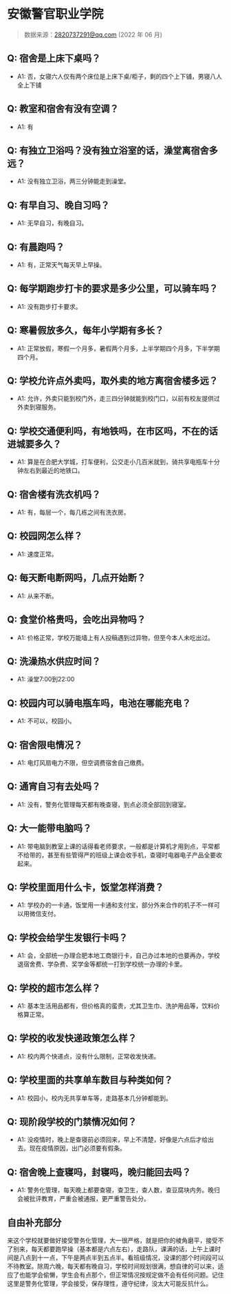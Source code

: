 # 安徽警官职业学院

> 数据来源：2820737291@qq.com (2022 年 06 月)

## Q: 宿舍是上床下桌吗？

- A1: 否，女寝六人仅有两个床位是上床下桌/柜子，剩的四个上下铺，男寝八人全上下铺

## Q: 教室和宿舍有没有空调？

- A1: 有

## Q: 有独立卫浴吗？没有独立浴室的话，澡堂离宿舍多远？

- A1: 没有独立卫浴，两三分钟能走到澡堂。

## Q: 有早自习、晚自习吗？

- A1: 无早自习，有晚自习。

## Q: 有晨跑吗？

- A1: 有，正常天气每天早上早操。

## Q: 每学期跑步打卡的要求是多少公里，可以骑车吗？

- A1: 没有跑步打卡要求。

## Q: 寒暑假放多久，每年小学期有多长？

- A1: 正常放假，寒假一个月多，暑假两个月多，上半学期四个月多，下半学期四个月。

## Q: 学校允许点外卖吗，取外卖的地方离宿舍楼多远？

- A1: 允许，外卖只能到校门外，走三四分钟就能到校门口，以前有校友提供过外卖到寝服务。

## Q: 学校交通便利吗，有地铁吗，在市区吗，不在的话进城要多久？

- A1: 算是在合肥大学城，打车便利，公交走小几百米就到，骑共享电瓶车十分钟左右到最近的地铁口。

## Q: 宿舍楼有洗衣机吗？

- A1: 有，每层一个，每几栋之间有洗衣房。

## Q: 校园网怎么样？

- A1: 速度正常。

## Q: 每天断电断网吗，几点开始断？

- A1: 从来不断。

## Q: 食堂价格贵吗，会吃出异物吗？

- A1: 价格正常，学校万能墙上有人投稿遇到过异物，但至今本人未吃出过。

## Q: 洗澡热水供应时间？

- A1: 澡堂7:00到22:00

## Q: 校园内可以骑电瓶车吗，电池在哪能充电？

- A1: 不可以，校园小。

## Q: 宿舍限电情况？

- A1: 电灯风扇电力不限，但空调费宿舍自己缴费。

## Q: 通宵自习有去处吗？

- A1: 没有，警务化管理每天都有晚查寝，到点必须全部回到寝室。

## Q: 大一能带电脑吗？

- A1: 带电脑到教室上课的话得看老师要求，一般都是计算机才用到点，平常都不给带的，甚至有些管得严的班级上课会收手机，查寝时电器电子产品全要收起来。

## Q: 学校里面用什么卡，饭堂怎样消费？

- A1: 学校办的一卡通，饭堂用一卡通和支付宝，部分外来合作的机子不一样可以用微信支付。

## Q: 学校会给学生发银行卡吗？

- A1: 会，全部统一办理合肥本地工商银行卡，自己办过本地的也要再办，学校退宿舍费、学杂费、奖学金等都统一打到学校统一办理的卡里。

## Q: 学校的超市怎么样？

- A1: 基本生活用品都有，但价格真的蛮贵，尤其卫生巾、洗护用品等，饮料价格算正常。

## Q: 学校的收发快递政策怎么样？

- A1: 校内两个快递点，没有什么限制，正常收发快递。

## Q: 学校里面的共享单车数目与种类如何？

- A1: 校园小，校内无共享单车等，走路基本几分钟都能到。

## Q: 现阶段学校的门禁情况如何？

- A1: 没疫情时，晚上是查寝前必须回来，早上不清楚，好像是六点后才给出去。现在疫情原因，出门必须要有假条。

## Q: 宿舍晚上查寝吗，封寝吗，晚归能回去吗？

- A1: 警务化管理，每天晚上都要查寝，查卫生，查人数，查豆腐块内务。晚归会被批评教育，严重会被通报，更严重警告处分。

## 自由补充部分

来这个学校就要做好接受警务化管理，大一很严格，就是把你的棱角磨平，接受不了别来，每天都要跑早操（基本都是六点左右），走路队，课满的话，上午上课时间是八点到十一点，下午是两点半到五点半。看班级情况，没课的那个时间段可以不待教室。除周六晚，每天都有晚自习，学校时间规划很满，想自律的可以来，适应了也能学会偷懒，学生会有点那个，但正常情况按规定做不会有任何问题。记住这里是警务化管理，学会接受，保存理性，遵守纪律，没太大可能反抗什么。
